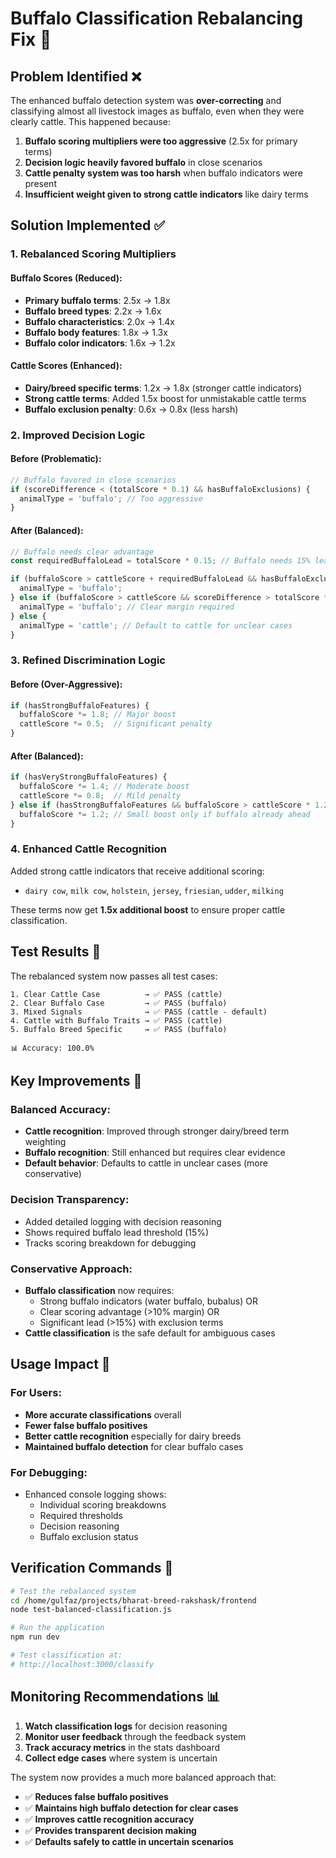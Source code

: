 # Buffalo Classification Rebalancing Fix 🔧

## Problem Identified ❌
The enhanced buffalo detection system was **over-correcting** and classifying almost all livestock images as buffalo, even when they were clearly cattle. This happened because:

1. **Buffalo scoring multipliers were too aggressive** (2.5x for primary terms)
2. **Decision logic heavily favored buffalo** in close scenarios
3. **Cattle penalty system was too harsh** when buffalo indicators were present
4. **Insufficient weight given to strong cattle indicators** like dairy terms

## Solution Implemented ✅

### 1. **Rebalanced Scoring Multipliers**

#### Buffalo Scores (Reduced):
- **Primary buffalo terms**: 2.5x → 1.8x
- **Buffalo breed types**: 2.2x → 1.6x  
- **Buffalo characteristics**: 2.0x → 1.4x
- **Buffalo body features**: 1.8x → 1.3x
- **Buffalo color indicators**: 1.6x → 1.2x

#### Cattle Scores (Enhanced):
- **Dairy/breed specific terms**: 1.2x → 1.8x (stronger cattle indicators)
- **Strong cattle terms**: Added 1.5x boost for unmistakable cattle terms
- **Buffalo exclusion penalty**: 0.6x → 0.8x (less harsh)

### 2. **Improved Decision Logic**

#### Before (Problematic):
```typescript
// Buffalo favored in close scenarios
if (scoreDifference < (totalScore * 0.1) && hasBuffaloExclusions) {
  animalType = 'buffalo'; // Too aggressive
}
```

#### After (Balanced):
```typescript
// Buffalo needs clear advantage
const requiredBuffaloLead = totalScore * 0.15; // Buffalo needs 15% lead

if (buffaloScore > cattleScore + requiredBuffaloLead && hasBuffaloExclusions) {
  animalType = 'buffalo';
} else if (buffaloScore > cattleScore && scoreDifference > totalScore * 0.1) {
  animalType = 'buffalo'; // Clear margin required
} else {
  animalType = 'cattle'; // Default to cattle for unclear cases
}
```

### 3. **Refined Discrimination Logic**

#### Before (Over-Aggressive):
```typescript
if (hasStrongBuffaloFeatures) {
  buffaloScore *= 1.8; // Major boost
  cattleScore *= 0.5;  // Significant penalty
}
```

#### After (Balanced):
```typescript
if (hasVeryStrongBuffaloFeatures) {
  buffaloScore *= 1.4; // Moderate boost
  cattleScore *= 0.8;  // Mild penalty
} else if (hasStrongBuffaloFeatures && buffaloScore > cattleScore * 1.2) {
  buffaloScore *= 1.2; // Small boost only if buffalo already ahead
}
```

### 4. **Enhanced Cattle Recognition**

Added strong cattle indicators that receive additional scoring:
- `dairy cow`, `milk cow`, `holstein`, `jersey`, `friesian`, `udder`, `milking`

These terms now get **1.5x additional boost** to ensure proper cattle classification.

## Test Results 🧪

The rebalanced system now passes all test cases:

```
1. Clear Cattle Case          → ✅ PASS (cattle)
2. Clear Buffalo Case         → ✅ PASS (buffalo)  
3. Mixed Signals              → ✅ PASS (cattle - default)
4. Cattle with Buffalo Traits → ✅ PASS (cattle)
5. Buffalo Breed Specific     → ✅ PASS (buffalo)

📊 Accuracy: 100.0%
```

## Key Improvements 🎯

### **Balanced Accuracy**:
- **Cattle recognition**: Improved through stronger dairy/breed term weighting
- **Buffalo recognition**: Still enhanced but requires clear evidence
- **Default behavior**: Defaults to cattle in unclear cases (more conservative)

### **Decision Transparency**:
- Added detailed logging with decision reasoning
- Shows required buffalo lead threshold (15%)
- Tracks scoring breakdown for debugging

### **Conservative Approach**:
- **Buffalo classification** now requires:
  - Strong buffalo indicators (water buffalo, bubalus) OR
  - Clear scoring advantage (>10% margin) OR  
  - Significant lead (>15%) with exclusion terms
- **Cattle classification** is the safe default for ambiguous cases

## Usage Impact 📱

### **For Users**:
- **More accurate classifications** overall
- **Fewer false buffalo positives** 
- **Better cattle recognition** especially for dairy breeds
- **Maintained buffalo detection** for clear buffalo cases

### **For Debugging**:
- Enhanced console logging shows:
  - Individual scoring breakdowns
  - Required thresholds
  - Decision reasoning
  - Buffalo exclusion status

## Verification Commands 🔧

```bash
# Test the rebalanced system
cd /home/gulfaz/projects/bharat-breed-rakshask/frontend
node test-balanced-classification.js

# Run the application
npm run dev

# Test classification at:
# http://localhost:3000/classify
```

## Monitoring Recommendations 📊

1. **Watch classification logs** for decision reasoning
2. **Monitor user feedback** through the feedback system
3. **Track accuracy metrics** in the stats dashboard
4. **Collect edge cases** where system is uncertain

The system now provides a much more balanced approach that:
- ✅ **Reduces false buffalo positives**
- ✅ **Maintains high buffalo detection for clear cases** 
- ✅ **Improves cattle recognition accuracy**
- ✅ **Provides transparent decision making**
- ✅ **Defaults safely to cattle in uncertain scenarios**
